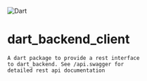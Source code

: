 ![Dart](https://img.shields.io/badge/Dart-2.16.1-green)

# dart_backend_client



    A dart package to provide a rest interface 
    to dart_backend. See /api.swagger for 
    detailed rest api documentation